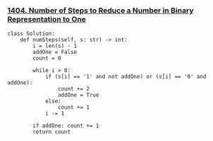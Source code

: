 ### [1404. Number of Steps to Reduce a Number in Binary Representation to One](https://leetcode.com/problems/number-of-steps-to-reduce-a-number-in-binary-representation-to-one/)

```
class Solution:
    def numSteps(self, s: str) -> int:
        i = len(s) - 1
        addOne = False
        count = 0

        while i > 0:
            if (s[i] == '1' and not addOne) or (s[i] == '0' and addOne):
                count += 2
                addOne = True
            else:
                count += 1
            i -= 1

        if addOne: count += 1
        return count
```
